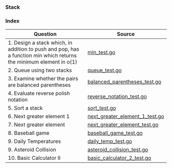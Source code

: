 ### Stack

### Index
| Question                                                                                                           | Source                                                               |
| ------------------------------------------------------------------------------------------------------------------ | -------------------------------------------------------------------- |
| 1. Design a stack which, in addition to push and pop, has a function min which returns the minimum element in o(1) | [min_test.go](./min_test.go)                                         |
| 2. Queue using two stacks                                                                                          | [queue_test.go](./queue_test.go)                                     |
| 3. Examine whether the pairs are balanced parentheses                                                              | [balanced_parentheses_test.go](./balanced_parentheses_test.go)       |
| 4. Evaluate reverse polish notation                                                                                | [reverse_notation_test.go](./reverse_notation_test.go)               |
| 5. Sort a stack                                                                                                    | [sort_test.go](./sort_test.go)                                       |
| 6. Next greater element 1                                                                                          | [next_greater_element_1_test.go](./next_greater_element_1_test.go) |
| 7. Next greater element                                                                                            | [next_greater_element_test.go](./next_greater_element_test.go)     |
| 8. Baseball game                                                                                                   | [baseball_game_test.go](./baseball_game_test.go)                   |
| 9. Daily Temperatures                                                                                              | [daily_temp_test.go](./daily_temp_test.go)                         |
| 9. Asteroid Collision                                                                                              | [asteroid_collision_test.go](./asteroid_collision_test.go)                         |
| 10. Basic Calculator II                                                                                            | [basic_calculator_2_test.go](./basic_calculator_2_test.go)                         |
